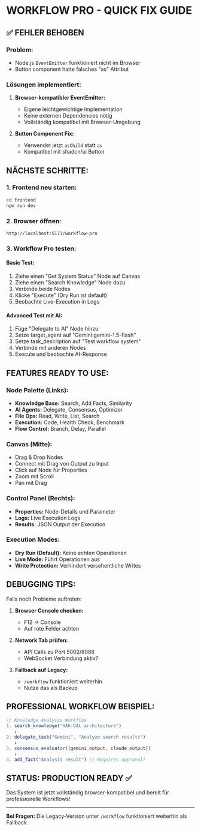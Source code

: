 # WORKFLOW PRO - QUICK FIX GUIDE

## ✅ FEHLER BEHOBEN

### **Problem:**
- Node.js `EventEmitter` funktioniert nicht im Browser
- Button component hatte falsches "as" Attribut

### **Lösungen implementiert:**

1. **Browser-kompatibler EventEmitter:**
   - Eigene leichtgewichtige Implementation
   - Keine externen Dependencies nötig
   - Vollständig kompatibel mit Browser-Umgebung

2. **Button Component Fix:**
   - Verwendet jetzt `asChild` statt `as`
   - Kompatibel mit shadcn/ui Button

## **NÄCHSTE SCHRITTE:**

### 1. Frontend neu starten:
```bash
cd frontend
npm run dev
```

### 2. Browser öffnen:
```
http://localhost:5173/workflow-pro
```

### 3. Workflow Pro testen:

#### **Basic Test:**
1. Ziehe einen "Get System Status" Node auf Canvas
2. Ziehe einen "Search Knowledge" Node dazu
3. Verbinde beide Nodes
4. Klicke "Execute" (Dry Run ist default)
5. Beobachte Live-Execution in Logs

#### **Advanced Test mit AI:**
1. Füge "Delegate to AI" Node hinzu
2. Setze target_agent auf "Gemini:gemini-1.5-flash"
3. Setze task_description auf "Test workflow system"
4. Verbinde mit anderen Nodes
5. Execute und beobachte AI-Response

## **FEATURES READY TO USE:**

### **Node Palette (Links):**
- **Knowledge Base:** Search, Add Facts, Similarity
- **AI Agents:** Delegate, Consensus, Optimizer
- **File Ops:** Read, Write, List, Search
- **Execution:** Code, Health Check, Benchmark
- **Flow Control:** Branch, Delay, Parallel

### **Canvas (Mitte):**
- Drag & Drop Nodes
- Connect mit Drag von Output zu Input
- Click auf Node für Properties
- Zoom mit Scroll
- Pan mit Drag

### **Control Panel (Rechts):**
- **Properties:** Node-Details und Parameter
- **Logs:** Live Execution Logs
- **Results:** JSON Output der Execution

### **Execution Modes:**
- **Dry Run (Default):** Keine echten Operationen
- **Live Mode:** Führt Operationen aus
- **Write Protection:** Verhindert versehentliche Writes

## **DEBUGGING TIPS:**

Falls noch Probleme auftreten:

1. **Browser Console checken:**
   - F12 → Console
   - Auf rote Fehler achten

2. **Network Tab prüfen:**
   - API Calls zu Port 5002/8088
   - WebSocket Verbindung aktiv?

3. **Fallback auf Legacy:**
   - `/workflow` funktioniert weiterhin
   - Nutze das als Backup

## **PROFESSIONAL WORKFLOW BEISPIEL:**

```javascript
// Knowledge Analysis Workflow
1. search_knowledge("HAK-GAL architecture")
   ↓
2. delegate_task("Gemini", "Analyze search results")
   ↓
3. consensus_evaluator([gemini_output, claude_output])
   ↓
4. add_fact("Analysis result") // Requires approval!
```

## **STATUS: PRODUCTION READY** ✅

Das System ist jetzt vollständig browser-kompatibel und bereit für professionelle Workflows!

---
**Bei Fragen:** Die Legacy-Version unter `/workflow` funktioniert weiterhin als Fallback.